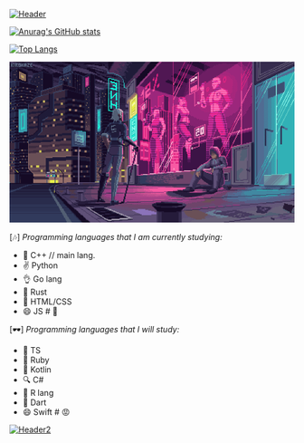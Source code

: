 [![Header](https://github.com/plzZarbotay/plzZarbotay/blob/main/assets/%D0%91%D0%B5%D0%B7%20%D0%BD%D0%B0%D0%B7%D0%B2%D0%B0%D0%BD%D0%B8%D1%8F.gif)](https://github.com/plzZarbotay)

[![Anurag's GitHub stats](https://github-readme-stats.vercel.app/api?username=plzZarBotay&theme=jolly&show_icons=true)](https://github.com/anuraghazra/github-readme-stats)

[![Top Langs](https://github-readme-stats.vercel.app/api/top-langs/?username=plzZarbotay&theme=jolly&layout=compact)](https://github.com/anuraghazra/github-readme-stats)


[![Header](https://github.com/plzZarbotay/plzZarbotay/blob/main/assets/df661b213ee05573007418bcd5cca532.gif)](https://github.com/plzZarbotay)

[🎶] *Programming languages that I am currently studying:*



- 🌱 C++ // main lang.
- ✌️ Python 
- 👌 Go lang
- 🎉 Rust
- 🤞 HTML/CSS
- 😄 JS # 🥶



[🕶️] *Programming languages that I will study:*





- 👏 TS
- 🌿 Ruby
- 🧋 Kotlin
- 🔍 C#
- 🤞 R lang
- 🥳 Dart
- 😄 Swift # 😡



[![Header2](https://github.com/plzZarbotay/plzZarbotay/blob/main/assets/223e6792880429.5e569ff84ebef.gif)]((https://github.com/plzZarbotay))
